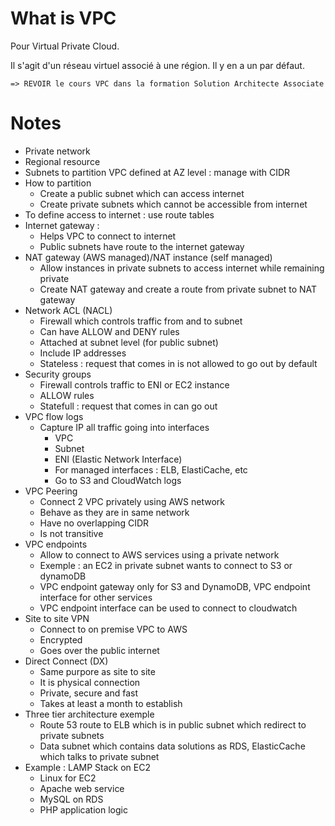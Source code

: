 # What is VPC

Pour Virtual Private Cloud.

Il s'agit d'un réseau virtuel associé à une région. Il y en a un par défaut.

```
=> REVOIR le cours VPC dans la formation Solution Architecte Associate
```

# Notes
* Private network
* Regional resource
* Subnets to partition VPC defined at AZ level : manage with CIDR
* How to partition
    * Create a public subnet which can access internet
    * Create private subnets which cannot be accessible from internet
* To define access to internet : use route tables
* Internet gateway :
    * Helps VPC to connect to internet
    * Public subnets have route to the internet gateway
* NAT gateway (AWS managed)/NAT instance (self managed)
    * Allow instances in private subnets to access internet while remaining private
    * Create NAT gateway and create a route from private subnet to NAT gateway
* Network ACL (NACL)
    * Firewall which controls traffic from and to subnet
    * Can have ALLOW and DENY rules
    * Attached at subnet level (for public subnet)
    * Include IP addresses
    * Stateless : request that comes in is not allowed to go out by default
* Security groups
    * Firewall controls traffic to ENI or EC2 instance
    * ALLOW rules
    * Statefull : request that comes in can go out
* VPC flow logs
    * Capture IP all traffic going into interfaces
        * VPC
        * Subnet
        * ENI (Elastic Network Interface)
        * For managed interfaces : ELB, ElastiCache, etc
        * Go to S3 and CloudWatch logs
* VPC Peering
    * Connect 2 VPC privately using AWS network
    * Behave as they are in same network
    * Have no overlapping CIDR
    * Is not transitive
* VPC endpoints
    * Allow to connect to AWS services using a private network
    * Exemple : an EC2 in private subnet wants to connect to S3 or dynamoDB
    * VPC endpoint gateway only for S3 and DynamoDB, VPC endpoint interface for other services
    * VPC endpoint interface can be used to connect to cloudwatch
* Site to site VPN
    * Connect to on premise VPC to AWS
    * Encrypted
    * Goes over the public internet
* Direct Connect (DX)
    * Same purpore as site to site
    * It is physical connection
    * Private, secure and fast
    * Takes at least a month to establish
* Three tier architecture exemple
    * Route 53 route to ELB which is in public subnet which redirect to private subnets
    * Data subnet which contains data solutions as RDS, ElasticCache which talks to private subnet
* Example : LAMP Stack on EC2
    * Linux for EC2
    * Apache web service
    * MySQL on RDS
    * PHP application logic

